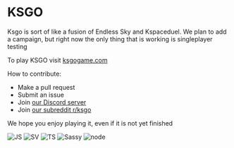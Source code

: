 # KSGO
Ksgo is sort of like a fusion of Endless Sky and Kspaceduel. We plan to add a campaign, but right now the only thing that is working is singleplayer testing

To play KSGO visit [ksgogame.com](https://ksgogame.com)

How to contribute:
- Make a pull request
- Submit an issue
- Join [our Discord server](https://discord.gg/A2F5XP9wwN)
- Join [our subreddit r/ksgo](https://reddit.com/r/ksgo)

We hope you enjoy playing it, even if it is not yet finished

![JS](https://media.discordapp.net/attachments/779006170294910976/826492016560046130/JavaScript-logo1.png?width=55&height=55)
![SV](https://media.discordapp.net/attachments/779006170294910976/826493695573491742/eyJpZCI6NjA5LCJ0IjoicmVzaXplIiwidyI6MTIwMCwiaCI6ODAwLCJxIjo5MCwidiI6MX0.png?width=55&height=55)
![TS](https://media.discordapp.net/attachments/779006170294910976/826494555549073449/1TpbxEQy4ckB-g31PwUQPlg.png?width=55&height=55)
![Sassy](https://media.discordapp.net/attachments/779006170294910976/826495155519094784/seal-color-aef0354c.png?width=55&height=55)
![node](https://media.discordapp.net/attachments/779006170294910976/826496188215590932/nodejs-icon-logo.png?width=50&height=55)
